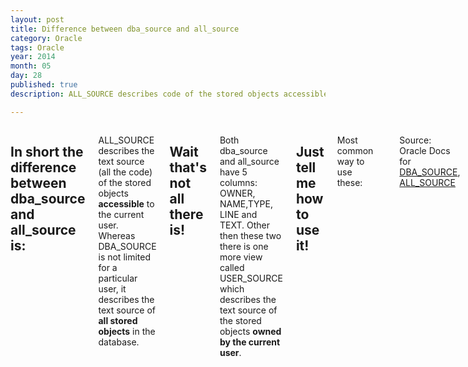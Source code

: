 ```yaml
---
layout: post
title: Difference between dba_source and all_source
category: Oracle
tags: Oracle 
year: 2014
month: 05
day: 28
published: true
description: ALL_SOURCE describes code of the stored objects accessible to current user. DBA_SOURCE also describes text for stored objects but it is not limited to a particular user.

---
```


<div class="row">	
	<div class="span9 columns">
		<h2>In short the difference between dba_source and all_source is:</h2>
		<p>ALL_SOURCE describes the text source (all the code) of the stored objects <b>accessible</b> to the current user. Whereas DBA_SOURCE is not limited for a particular user, it describes the text source of <b>all stored objects</b> in the database.</p>
		<h2>Wait that's not all there is!</h2>
		<p>Both dba_source and all_source have 5 columns: OWNER, NAME,TYPE, LINE and TEXT. Other then these two there is one more view called USER_SOURCE which describes the text source of the stored objects <b>owned by the current user</b>.</p>
		<h2>Just tell me how to use it!</h2>
		<p>Most common way to use these:</p>
		<script src="https://gist.github.com/ajgupta/90a59925ba66d7a45ba9.js"></script><br>
		<br>
		<p>Source: Oracle Docs for <a href="http://docs.oracle.com/cd/B19306_01/server.102/b14237/statviews_4102.htm" target="_blank">DBA_SOURCE</a>, <a href="http://docs.oracle.com/cd/B19306_01/server.102/b14237/statviews_2063.htm" target="_blank">ALL_SOURCE</a>
		<ul>
		<p>Related posts:</p>
  {% for post in site.tags.test %}
    <li>
      <a href="{{ post.url }}">{{ post.title }}</a>
    </li>
  {% endfor %}
  {% for post in site.tags.kick %}
    <li>
      <a href="{{ post.url }}">{{ post.title }}</a>
    </li>
  {% endfor %}
</ul>
	</div>
</div> 
		
		
		
		
		
